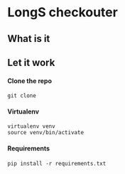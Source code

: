 # LongS checkouter

## What is it



## Let it work

#### Clone the repo

    git clone 

#### Virtualenv
    virtualenv venv
    source venv/bin/activate

#### Requirements
    pip install -r requirements.txt
